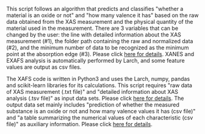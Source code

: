 This script follows an algorithm that predicts and classifies "whether a material is an oxide or not" and "how many valence it has" based on the raw data obtained from the XAS measurement and the physical quantity of the material used in the measurement.
There are 3 variables that can be changed by the user: the line with detailed information about the XAS measurement (#1), the folder path containing the raw and normalized data (#2), and the minimum number of data to be recognized as the minimum point at the absorption edge (#3).
Please click [here for details](/World/SampleData/Code_for_Linux.py). 
XANES and EXAFS analysis is automatically performed by Larch, and some feature values are output as csv files.

The XAFS code is written in Python3 and uses the Larch, numpy, pandas and scikit-learn libraries for its calculations. 
This script requires "raw data of XAS measurement (.txt file)" and "detailed information about XAS analysis (.tsv file)" as input data sets. 
Please click [here for details](/World/02-1_Required_files.md). 
The output data set mainly includes "prediction of whether the measured substance is an oxide or not and how many valence values it has (csv file)" and "a table summarizing the numerical values of each characteristic (csv file)" as auxiliary information. 
Please click [here for details](/World/SampleData/Output_Example.md). 

